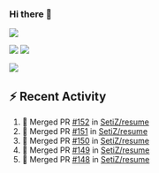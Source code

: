 ### Hi there 👋

![](https://github-profile-summary-cards.vercel.app/api/cards/profile-details?username=SetiZ&theme=github_dark)

![](https://github-profile-summary-cards.vercel.app/api/cards/repos-per-language?username=SetiZ&theme=github_dark)
![](https://github-profile-summary-cards.vercel.app/api/cards/most-commit-language?username=SetiZ&theme=github_dark)

![](https://github-profile-summary-cards.vercel.app/api/cards/stats?username=SetiZ&theme=github_dark)

## :zap: Recent Activity	

<!--START_SECTION:activity-->
1. 🎉 Merged PR [#152](https://github.com/SetiZ/resume/pull/152) in [SetiZ/resume](https://github.com/SetiZ/resume)
2. 🎉 Merged PR [#151](https://github.com/SetiZ/resume/pull/151) in [SetiZ/resume](https://github.com/SetiZ/resume)
3. 🎉 Merged PR [#150](https://github.com/SetiZ/resume/pull/150) in [SetiZ/resume](https://github.com/SetiZ/resume)
4. 🎉 Merged PR [#149](https://github.com/SetiZ/resume/pull/149) in [SetiZ/resume](https://github.com/SetiZ/resume)
5. 🎉 Merged PR [#148](https://github.com/SetiZ/resume/pull/148) in [SetiZ/resume](https://github.com/SetiZ/resume)
<!--END_SECTION:activity-->

<!--
**SetiZ/SetiZ** is a ✨ _special_ ✨ repository because its `README.md` (this file) appears on your GitHub profile.

Here are some ideas to get you started:

- 🔭 I’m currently working on ...
- 🌱 I’m currently learning ...
- 👯 I’m looking to collaborate on ...
- 🤔 I’m looking for help with ...
- 💬 Ask me about ...
- 📫 How to reach me: ...
- 😄 Pronouns: ...
- ⚡ Fun fact: ...
-->
